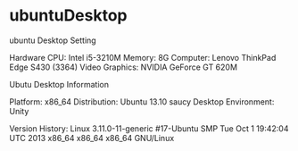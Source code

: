 ubuntuDesktop
=============

ubuntu Desktop Setting


Hardware
CPU: Intel i5-3210M
Memory: 8G
Computer: Lenovo ThinkPad Edge S430 (3364)
Video Graphics: NVIDIA GeForce GT 620M


Ubutu Desktop Information

Platform: x86_64
Distribution: Ubuntu 13.10 saucy
Desktop Environment: Unity

Version History:
Linux 3.11.0-11-generic #17-Ubuntu SMP Tue Oct 1 19:42:04 UTC 2013 x86_64 x86_64 x86_64 GNU/Linux

